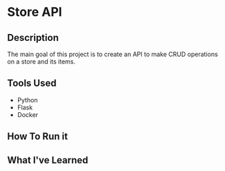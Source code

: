 # Store API

## Description

The main goal of this project is to create an API to make CRUD operations on a store and its items.

## Tools Used

- Python
- Flask
- Docker

## How To Run it


## What I've Learned